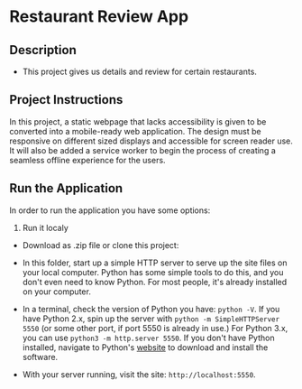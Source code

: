 # Restaurant Review App

## Description

* This project gives us details and review for certain restaurants.

## Project Instructions

In this project, a static webpage that lacks accessibility is given to be converted into a mobile-ready web application. The design  must be responsive on different sized displays and accessible for screen reader use. It will also be added a service worker to begin the process of creating a seamless offline experience for the users.

## Run the Application

In order to run the application you have some options:

1. Run it localy
* Download as .zip file or clone this project:

* In this folder, start up a simple HTTP server to serve up the site files on your local computer. Python has some simple tools to do this, and you don't even need to know Python. For most people, it's already installed on your computer. 

* In a terminal, check the version of Python you have: `python -V`. If you have Python 2.x, spin up the server with `python -m SimpleHTTPServer 5550` (or some other port, if port 5550 is already in use.) For Python 3.x, you can use `python3 -m http.server 5550`. If you don't have Python installed, navigate to Python's [website](https://www.python.org/) to download and install the software.

* With your server running, visit the site: `http://localhost:5550`.